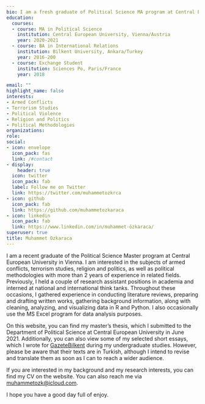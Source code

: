 ```yaml
---
bio: I am a fresh graduate of Political Science MA program at Central European University.
education:
  courses:
  - course: MA in Political Science
    institution: Central European University, Vienna/Austria
    year: 2020-2021
  - course: BA in International Relations
    institution: Bilkent University, Ankara/Turkey
    year: 2016-200
  - course: Exchange Student
    institution: Sciences Po, Paris/France
    year: 2018

email: ""
highlight_name: false
interests:
- Armed Conflicts
- Terrorism Studies
- Political Violence
- Religion and Politics
- Political Methodologies
organizations:
role: 
social:
- icon: envelope
  icon_pack: fas
  link: /#contact
- display:
    header: true
  icon: twitter
  icon_pack: fab
  label: Follow me on Twitter
  link: https://twitter.com/muhammetozkrca
- icon: github
  icon_pack: fab
  link: https://github.com/muhammetozkaraca
- icon: linkedin
  icon_pack: fab
  link: https://www.linkedin.com/in/muhammet-özkaraca/
superuser: true
title: Muhammet Ozkaraca
---
```


I am a recent graduate of the Political Science Master program at Central European University in Vienna. I am interested in the subjects of armed conflicts, terrorism studies, religion and politics, as well as political methodologies with more than 2 years of experience in related fields. Previously, I held a couple of research assistant positions in academia and interned at national and international think tanks. Throughout these occasions, I gathered experience in conducting literature reviews, preparing and drafting written works, gathering background information, along with cleaning, analyzing, and visualizing data in R and Python. I also occasionally use the MS Excel program for data analysis purposes.

On this website, you can find my master’s thesis, which I submitted to the Department of Political Science at Central European University in June 2021. Additionally, you can also view some of my selected short essays, which I wrote for [GazeteBilkent](http://www.gazetebilkent.com/author/676/) during my undergraduate studies. However, please be aware that their texts are in Turkish, although I intend to revise and translate them as soon as I can to reach a wider audience. 

If you are interested in my background and my research interests, you can find my CV on the website. You can also reach me via muhammetozk@icloud.com.

I hope you have a good day full of enjoy.

